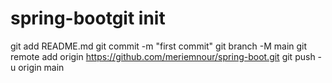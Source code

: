 # spring-bootgit init
git add README.md
git commit -m "first commit"
git branch -M main
git remote add origin https://github.com/meriemnour/spring-boot.git
git push -u origin main
